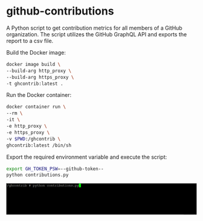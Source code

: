 # github-contributions
A Python script to get contribution metrics for all members of a GitHub organization. The script utilizes the GitHub GraphQL API and exports the report to a csv file.

Build the Docker image:
```bash
docker image build \
--build-arg http_proxy \
--build-arg https_proxy \
-t ghcontrib:latest .
```

Run the Docker container:
```bash
docker container run \
--rm \
-it \
-e http_proxy \
-e https_proxy \
-v $PWD:/ghcontrib \
ghcontrib:latest /bin/sh
```

Export the required environment variable and execute the script:
```bash
export GH_TOKEN_PSW=--github-token--
python contributions.py
```

![preview](https://raw.githubusercontent.com/soda480/github-contributions/master/docs/images/contributions.gif)

